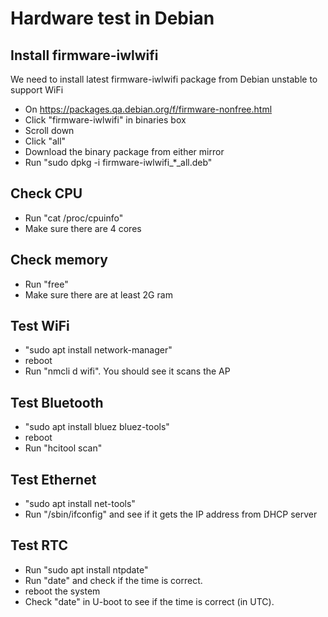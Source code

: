 Hardware test in Debian
=======================

## Install firmware-iwlwifi

We need to install latest firmware-iwlwifi package from Debian unstable
to support WiFi

 * On https://packages.qa.debian.org/f/firmware-nonfree.html
 * Click "firmware-iwlwifi" in binaries box
 * Scroll down
 * Click "all"
 * Download the binary package from either mirror
 * Run "sudo dpkg -i firmware-iwlwifi_*_all.deb"

## Check CPU

 * Run "cat /proc/cpuinfo"
 * Make sure there are 4 cores

## Check memory

 * Run "free"
 * Make sure there are at least 2G ram

## Test WiFi

 * "sudo apt install network-manager"
 * reboot
 * Run "nmcli d wifi". You should see it scans the AP

## Test Bluetooth

 * "sudo apt install bluez bluez-tools"
 * reboot
 * Run "hcitool scan"

## Test Ethernet

 * "sudo apt install net-tools"
 * Run "/sbin/ifconfig" and see if it gets the IP address from DHCP server

## Test RTC

 * Run "sudo apt install ntpdate"
 * Run "date" and check if the time is correct.
 * reboot the system
 * Check "date" in U-boot to see if the time is correct (in UTC).

